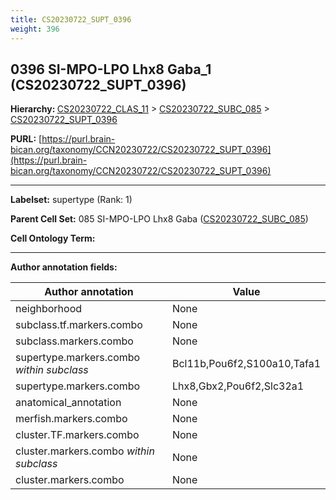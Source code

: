 ```yaml
---
title: CS20230722_SUPT_0396
weight: 396
---
```

## 0396 SI-MPO-LPO Lhx8 Gaba_1 (CS20230722_SUPT_0396)
<b>Hierarchy: </b>
[CS20230722_CLAS_11](../CS20230722_CLAS_11) >
[CS20230722_SUBC_085](../CS20230722_SUBC_085) >
[CS20230722_SUPT_0396](../CS20230722_SUPT_0396)

**PURL:** [https://purl.brain-bican.org/taxonomy/CCN20230722/CS20230722_SUPT_0396](https://purl.brain-bican.org/taxonomy/CCN20230722/CS20230722_SUPT_0396)

---


**Labelset:** supertype (Rank: 1)

**Parent Cell Set:** 085 SI-MPO-LPO Lhx8 Gaba ([CS20230722_SUBC_085](../CS20230722_SUBC_085))



**Cell Ontology Term:** 

[MARKER GENES.]: #


---

[TRANSFERRED ANNOTATIONS.]: #


[AUTHOR ANNOTATION FIELDS.]: #


**Author annotation fields:**

| Author annotation | Value |
|-------------------|-------|
|neighborhood|None|
|subclass.tf.markers.combo|None|
|subclass.markers.combo|None|
|supertype.markers.combo _within subclass_|Bcl11b,Pou6f2,S100a10,Tafa1|
|supertype.markers.combo|Lhx8,Gbx2,Pou6f2,Slc32a1|
|anatomical_annotation|None|
|merfish.markers.combo|None|
|cluster.TF.markers.combo|None|
|cluster.markers.combo _within subclass_|None|
|cluster.markers.combo|None|
